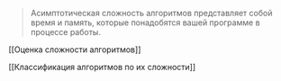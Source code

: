 > Асимптотическая сложность алгоритмов представляет собой время и память, которые понадобятся вашей программе в процессе работы.

[[Оценка сложности алгоритмов]]

[[Классификация алгоритмов по их сложности]]